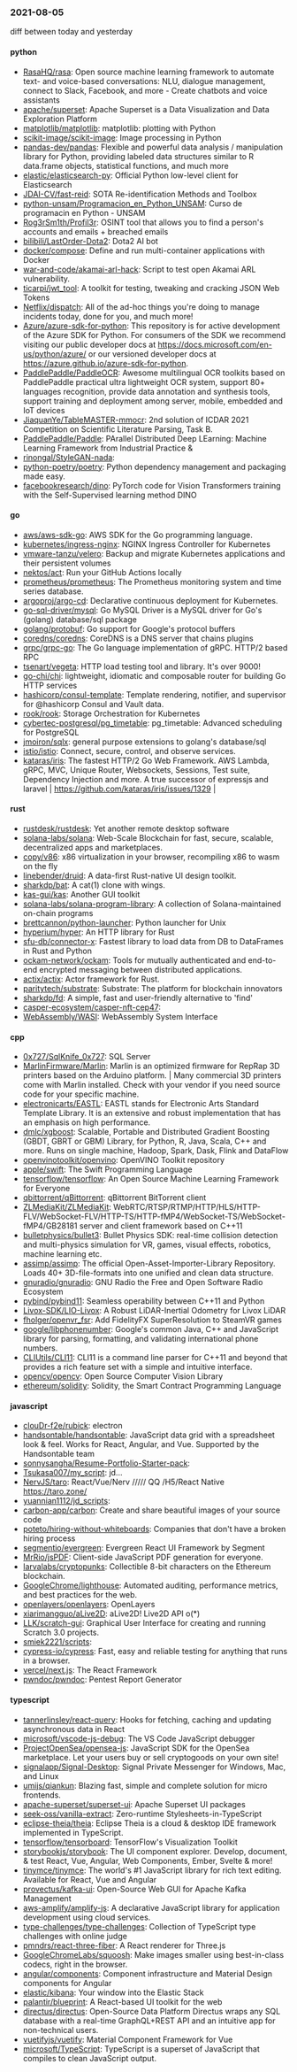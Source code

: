 ### 2021-08-05
diff between today and yesterday

#### python
* [RasaHQ/rasa](https://github.com/RasaHQ/rasa):  Open source machine learning framework to automate text- and voice-based conversations: NLU, dialogue management, connect to Slack, Facebook, and more - Create chatbots and voice assistants
* [apache/superset](https://github.com/apache/superset): Apache Superset is a Data Visualization and Data Exploration Platform
* [matplotlib/matplotlib](https://github.com/matplotlib/matplotlib): matplotlib: plotting with Python
* [scikit-image/scikit-image](https://github.com/scikit-image/scikit-image): Image processing in Python
* [pandas-dev/pandas](https://github.com/pandas-dev/pandas): Flexible and powerful data analysis / manipulation library for Python, providing labeled data structures similar to R data.frame objects, statistical functions, and much more
* [elastic/elasticsearch-py](https://github.com/elastic/elasticsearch-py): Official Python low-level client for Elasticsearch
* [JDAI-CV/fast-reid](https://github.com/JDAI-CV/fast-reid): SOTA Re-identification Methods and Toolbox
* [python-unsam/Programacion_en_Python_UNSAM](https://github.com/python-unsam/Programacion_en_Python_UNSAM): Curso de programacin en Python - UNSAM
* [Rog3rSm1th/Profil3r](https://github.com/Rog3rSm1th/Profil3r): OSINT tool that allows you to find a person's accounts and emails + breached emails 
* [bilibili/LastOrder-Dota2](https://github.com/bilibili/LastOrder-Dota2): Dota2 AI bot
* [docker/compose](https://github.com/docker/compose): Define and run multi-container applications with Docker
* [war-and-code/akamai-arl-hack](https://github.com/war-and-code/akamai-arl-hack): Script to test open Akamai ARL vulnerability.
* [ticarpi/jwt_tool](https://github.com/ticarpi/jwt_tool):  A toolkit for testing, tweaking and cracking JSON Web Tokens
* [Netflix/dispatch](https://github.com/Netflix/dispatch): All of the ad-hoc things you're doing to manage incidents today, done for you, and much more!
* [Azure/azure-sdk-for-python](https://github.com/Azure/azure-sdk-for-python): This repository is for active development of the Azure SDK for Python. For consumers of the SDK we recommend visiting our public developer docs at https://docs.microsoft.com/en-us/python/azure/ or our versioned developer docs at https://azure.github.io/azure-sdk-for-python.
* [PaddlePaddle/PaddleOCR](https://github.com/PaddlePaddle/PaddleOCR): Awesome multilingual OCR toolkits based on PaddlePaddle practical ultra lightweight OCR system, support 80+ languages recognition, provide data annotation and synthesis tools, support training and deployment among server, mobile, embedded and IoT devices
* [JiaquanYe/TableMASTER-mmocr](https://github.com/JiaquanYe/TableMASTER-mmocr): 2nd solution of ICDAR 2021 Competition on Scientific Literature Parsing, Task B.
* [PaddlePaddle/Paddle](https://github.com/PaddlePaddle/Paddle): PArallel Distributed Deep LEarning: Machine Learning Framework from Industrial Practice &
* [rinongal/StyleGAN-nada](https://github.com/rinongal/StyleGAN-nada): 
* [python-poetry/poetry](https://github.com/python-poetry/poetry): Python dependency management and packaging made easy.
* [facebookresearch/dino](https://github.com/facebookresearch/dino): PyTorch code for Vision Transformers training with the Self-Supervised learning method DINO

#### go
* [aws/aws-sdk-go](https://github.com/aws/aws-sdk-go): AWS SDK for the Go programming language.
* [kubernetes/ingress-nginx](https://github.com/kubernetes/ingress-nginx): NGINX Ingress Controller for Kubernetes
* [vmware-tanzu/velero](https://github.com/vmware-tanzu/velero): Backup and migrate Kubernetes applications and their persistent volumes
* [nektos/act](https://github.com/nektos/act): Run your GitHub Actions locally 
* [prometheus/prometheus](https://github.com/prometheus/prometheus): The Prometheus monitoring system and time series database.
* [argoproj/argo-cd](https://github.com/argoproj/argo-cd): Declarative continuous deployment for Kubernetes.
* [go-sql-driver/mysql](https://github.com/go-sql-driver/mysql): Go MySQL Driver is a MySQL driver for Go's (golang) database/sql package
* [golang/protobuf](https://github.com/golang/protobuf): Go support for Google's protocol buffers
* [coredns/coredns](https://github.com/coredns/coredns): CoreDNS is a DNS server that chains plugins
* [grpc/grpc-go](https://github.com/grpc/grpc-go): The Go language implementation of gRPC. HTTP/2 based RPC
* [tsenart/vegeta](https://github.com/tsenart/vegeta): HTTP load testing tool and library. It's over 9000!
* [go-chi/chi](https://github.com/go-chi/chi): lightweight, idiomatic and composable router for building Go HTTP services
* [hashicorp/consul-template](https://github.com/hashicorp/consul-template): Template rendering, notifier, and supervisor for @hashicorp Consul and Vault data.
* [rook/rook](https://github.com/rook/rook): Storage Orchestration for Kubernetes
* [cybertec-postgresql/pg_timetable](https://github.com/cybertec-postgresql/pg_timetable): pg_timetable: Advanced scheduling for PostgreSQL
* [jmoiron/sqlx](https://github.com/jmoiron/sqlx): general purpose extensions to golang's database/sql
* [istio/istio](https://github.com/istio/istio): Connect, secure, control, and observe services.
* [kataras/iris](https://github.com/kataras/iris): The fastest HTTP/2 Go Web Framework. AWS Lambda, gRPC, MVC, Unique Router, Websockets, Sessions, Test suite, Dependency Injection and more. A true successor of expressjs and laravel |  https://github.com/kataras/iris/issues/1329 |

#### rust
* [rustdesk/rustdesk](https://github.com/rustdesk/rustdesk): Yet another remote desktop software
* [solana-labs/solana](https://github.com/solana-labs/solana): Web-Scale Blockchain for fast, secure, scalable, decentralized apps and marketplaces.
* [copy/v86](https://github.com/copy/v86): x86 virtualization in your browser, recompiling x86 to wasm on the fly
* [linebender/druid](https://github.com/linebender/druid): A data-first Rust-native UI design toolkit.
* [sharkdp/bat](https://github.com/sharkdp/bat): A cat(1) clone with wings.
* [kas-gui/kas](https://github.com/kas-gui/kas): Another GUI toolkit
* [solana-labs/solana-program-library](https://github.com/solana-labs/solana-program-library): A collection of Solana-maintained on-chain programs
* [brettcannon/python-launcher](https://github.com/brettcannon/python-launcher): Python launcher for Unix
* [hyperium/hyper](https://github.com/hyperium/hyper): An HTTP library for Rust
* [sfu-db/connector-x](https://github.com/sfu-db/connector-x): Fastest library to load data from DB to DataFrames in Rust and Python
* [ockam-network/ockam](https://github.com/ockam-network/ockam): Tools for mutually authenticated and end-to-end encrypted messaging between distributed applications.
* [actix/actix](https://github.com/actix/actix): Actor framework for Rust.
* [paritytech/substrate](https://github.com/paritytech/substrate): Substrate: The platform for blockchain innovators
* [sharkdp/fd](https://github.com/sharkdp/fd): A simple, fast and user-friendly alternative to 'find'
* [casper-ecosystem/casper-nft-cep47](https://github.com/casper-ecosystem/casper-nft-cep47): 
* [WebAssembly/WASI](https://github.com/WebAssembly/WASI): WebAssembly System Interface

#### cpp
* [0x727/SqlKnife_0x727](https://github.com/0x727/SqlKnife_0x727): SQL Server
* [MarlinFirmware/Marlin](https://github.com/MarlinFirmware/Marlin): Marlin is an optimized firmware for RepRap 3D printers based on the Arduino platform. | Many commercial 3D printers come with Marlin installed. Check with your vendor if you need source code for your specific machine.
* [electronicarts/EASTL](https://github.com/electronicarts/EASTL): EASTL stands for Electronic Arts Standard Template Library. It is an extensive and robust implementation that has an emphasis on high performance.
* [dmlc/xgboost](https://github.com/dmlc/xgboost): Scalable, Portable and Distributed Gradient Boosting (GBDT, GBRT or GBM) Library, for Python, R, Java, Scala, C++ and more. Runs on single machine, Hadoop, Spark, Dask, Flink and DataFlow
* [openvinotoolkit/openvino](https://github.com/openvinotoolkit/openvino): OpenVINO Toolkit repository
* [apple/swift](https://github.com/apple/swift): The Swift Programming Language
* [tensorflow/tensorflow](https://github.com/tensorflow/tensorflow): An Open Source Machine Learning Framework for Everyone
* [qbittorrent/qBittorrent](https://github.com/qbittorrent/qBittorrent): qBittorrent BitTorrent client
* [ZLMediaKit/ZLMediaKit](https://github.com/ZLMediaKit/ZLMediaKit): WebRTC/RTSP/RTMP/HTTP/HLS/HTTP-FLV/WebSocket-FLV/HTTP-TS/HTTP-fMP4/WebSocket-TS/WebSocket-fMP4/GB28181 server and client framework based on C++11
* [bulletphysics/bullet3](https://github.com/bulletphysics/bullet3): Bullet Physics SDK: real-time collision detection and multi-physics simulation for VR, games, visual effects, robotics, machine learning etc.
* [assimp/assimp](https://github.com/assimp/assimp): The official Open-Asset-Importer-Library Repository. Loads 40+ 3D-file-formats into one unified and clean data structure.
* [gnuradio/gnuradio](https://github.com/gnuradio/gnuradio): GNU Radio  the Free and Open Software Radio Ecosystem
* [pybind/pybind11](https://github.com/pybind/pybind11): Seamless operability between C++11 and Python
* [Livox-SDK/LIO-Livox](https://github.com/Livox-SDK/LIO-Livox): A Robust LiDAR-Inertial Odometry for Livox LiDAR
* [fholger/openvr_fsr](https://github.com/fholger/openvr_fsr): Add FidelityFX SuperResolution to SteamVR games
* [google/libphonenumber](https://github.com/google/libphonenumber): Google's common Java, C++ and JavaScript library for parsing, formatting, and validating international phone numbers.
* [CLIUtils/CLI11](https://github.com/CLIUtils/CLI11): CLI11 is a command line parser for C++11 and beyond that provides a rich feature set with a simple and intuitive interface.
* [opencv/opencv](https://github.com/opencv/opencv): Open Source Computer Vision Library
* [ethereum/solidity](https://github.com/ethereum/solidity): Solidity, the Smart Contract Programming Language

#### javascript
* [clouDr-f2e/rubick](https://github.com/clouDr-f2e/rubick):   electron 
* [handsontable/handsontable](https://github.com/handsontable/handsontable): JavaScript data grid with a spreadsheet look & feel. Works for React, Angular, and Vue. Supported by the Handsontable team 
* [sonnysangha/Resume-Portfolio-Starter-pack](https://github.com/sonnysangha/Resume-Portfolio-Starter-pack): 
* [Tsukasa007/my_script](https://github.com/Tsukasa007/my_script): jd...
* [NervJS/taro](https://github.com/NervJS/taro):  React/Vue/Nerv ///// QQ /H5/React Native  https://taro.zone/
* [yuannian1112/jd_scripts](https://github.com/yuannian1112/jd_scripts): 
* [carbon-app/carbon](https://github.com/carbon-app/carbon):  Create and share beautiful images of your source code
* [poteto/hiring-without-whiteboards](https://github.com/poteto/hiring-without-whiteboards):  Companies that don't have a broken hiring process
* [segmentio/evergreen](https://github.com/segmentio/evergreen):  Evergreen React UI Framework by Segment
* [MrRio/jsPDF](https://github.com/MrRio/jsPDF): Client-side JavaScript PDF generation for everyone.
* [larvalabs/cryptopunks](https://github.com/larvalabs/cryptopunks): Collectible 8-bit characters on the Ethereum blockchain.
* [GoogleChrome/lighthouse](https://github.com/GoogleChrome/lighthouse): Automated auditing, performance metrics, and best practices for the web.
* [openlayers/openlayers](https://github.com/openlayers/openlayers): OpenLayers
* [xiarimangguo/aLive2D](https://github.com/xiarimangguo/aLive2D): aLive2D!  Live2D API o(*)
* [LLK/scratch-gui](https://github.com/LLK/scratch-gui): Graphical User Interface for creating and running Scratch 3.0 projects.
* [smiek2221/scripts](https://github.com/smiek2221/scripts): 
* [cypress-io/cypress](https://github.com/cypress-io/cypress): Fast, easy and reliable testing for anything that runs in a browser.
* [vercel/next.js](https://github.com/vercel/next.js): The React Framework
* [pwndoc/pwndoc](https://github.com/pwndoc/pwndoc): Pentest Report Generator

#### typescript
* [tannerlinsley/react-query](https://github.com/tannerlinsley/react-query):  Hooks for fetching, caching and updating asynchronous data in React
* [microsoft/vscode-js-debug](https://github.com/microsoft/vscode-js-debug): The VS Code JavaScript debugger
* [ProjectOpenSea/opensea-js](https://github.com/ProjectOpenSea/opensea-js): JavaScript SDK for the OpenSea marketplace. Let your users buy or sell cryptogoods on your own site!
* [signalapp/Signal-Desktop](https://github.com/signalapp/Signal-Desktop): Signal  Private Messenger for Windows, Mac, and Linux
* [umijs/qiankun](https://github.com/umijs/qiankun):   Blazing fast, simple and complete solution for micro frontends.
* [apache-superset/superset-ui](https://github.com/apache-superset/superset-ui): Apache Superset UI packages
* [seek-oss/vanilla-extract](https://github.com/seek-oss/vanilla-extract): Zero-runtime Stylesheets-in-TypeScript
* [eclipse-theia/theia](https://github.com/eclipse-theia/theia): Eclipse Theia is a cloud & desktop IDE framework implemented in TypeScript.
* [tensorflow/tensorboard](https://github.com/tensorflow/tensorboard): TensorFlow's Visualization Toolkit
* [storybookjs/storybook](https://github.com/storybookjs/storybook):  The UI component explorer. Develop, document, & test React, Vue, Angular, Web Components, Ember, Svelte & more!
* [tinymce/tinymce](https://github.com/tinymce/tinymce): The world's #1 JavaScript library for rich text editing. Available for React, Vue and Angular
* [provectus/kafka-ui](https://github.com/provectus/kafka-ui): Open-Source Web GUI for Apache Kafka Management
* [aws-amplify/amplify-js](https://github.com/aws-amplify/amplify-js): A declarative JavaScript library for application development using cloud services.
* [type-challenges/type-challenges](https://github.com/type-challenges/type-challenges): Collection of TypeScript type challenges with online judge
* [pmndrs/react-three-fiber](https://github.com/pmndrs/react-three-fiber):  A React renderer for Three.js
* [GoogleChromeLabs/squoosh](https://github.com/GoogleChromeLabs/squoosh): Make images smaller using best-in-class codecs, right in the browser.
* [angular/components](https://github.com/angular/components): Component infrastructure and Material Design components for Angular
* [elastic/kibana](https://github.com/elastic/kibana): Your window into the Elastic Stack
* [palantir/blueprint](https://github.com/palantir/blueprint): A React-based UI toolkit for the web
* [directus/directus](https://github.com/directus/directus): Open-Source Data Platform   Directus wraps any SQL database with a real-time GraphQL+REST API and an intuitive app for non-technical users.
* [vuetifyjs/vuetify](https://github.com/vuetifyjs/vuetify):  Material Component Framework for Vue
* [microsoft/TypeScript](https://github.com/microsoft/TypeScript): TypeScript is a superset of JavaScript that compiles to clean JavaScript output.
